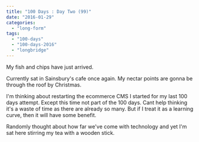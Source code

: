 ```yaml
---
title: "100 Days : Day Two (99)"
date: "2016-01-29"
categories: 
  - "long-form"
tags: 
  - "100-days"
  - "100-days-2016"
  - "longbridge"
---
```


My fish and chips have just arrived.

Currently sat in Sainsbury's cafe once again. My nectar points are gonna be through the roof by Christmas.

I'm thinking about restarting the ecommerce CMS I started for my last 100 days attempt. Except this time not part of the 100 days. Cant help thinking it's a waste of time as there are already so many. But if I treat it as a learning curve, then it will have some benefit.

Randomly thought about how far we've come with technology and yet I'm sat here stirring my tea with a wooden stick.
